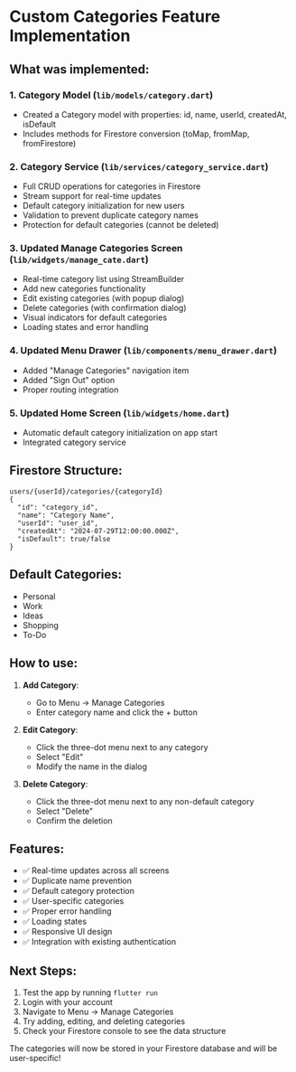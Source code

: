 # Custom Categories Feature Implementation

## What was implemented:

### 1. Category Model (`lib/models/category.dart`)

- Created a Category model with properties: id, name, userId, createdAt, isDefault
- Includes methods for Firestore conversion (toMap, fromMap, fromFirestore)

### 2. Category Service (`lib/services/category_service.dart`)

- Full CRUD operations for categories in Firestore
- Stream support for real-time updates
- Default category initialization for new users
- Validation to prevent duplicate category names
- Protection for default categories (cannot be deleted)

### 3. Updated Manage Categories Screen (`lib/widgets/manage_cate.dart`)

- Real-time category list using StreamBuilder
- Add new categories functionality
- Edit existing categories (with popup dialog)
- Delete categories (with confirmation dialog)
- Visual indicators for default categories
- Loading states and error handling

### 4. Updated Menu Drawer (`lib/components/menu_drawer.dart`)

- Added "Manage Categories" navigation item
- Added "Sign Out" option
- Proper routing integration

### 5. Updated Home Screen (`lib/widgets/home.dart`)

- Automatic default category initialization on app start
- Integrated category service

## Firestore Structure:

```
users/{userId}/categories/{categoryId}
{
  "id": "category_id",
  "name": "Category Name",
  "userId": "user_id",
  "createdAt": "2024-07-29T12:00:00.000Z",
  "isDefault": true/false
}
```

## Default Categories:

- Personal
- Work
- Ideas
- Shopping
- To-Do

## How to use:

1. **Add Category**:

   - Go to Menu → Manage Categories
   - Enter category name and click the + button

2. **Edit Category**:

   - Click the three-dot menu next to any category
   - Select "Edit"
   - Modify the name in the dialog

3. **Delete Category**:
   - Click the three-dot menu next to any non-default category
   - Select "Delete"
   - Confirm the deletion

## Features:

- ✅ Real-time updates across all screens
- ✅ Duplicate name prevention
- ✅ Default category protection
- ✅ User-specific categories
- ✅ Proper error handling
- ✅ Loading states
- ✅ Responsive UI design
- ✅ Integration with existing authentication

## Next Steps:

1. Test the app by running `flutter run`
2. Login with your account
3. Navigate to Menu → Manage Categories
4. Try adding, editing, and deleting categories
5. Check your Firestore console to see the data structure

The categories will now be stored in your Firestore database and will be user-specific!
